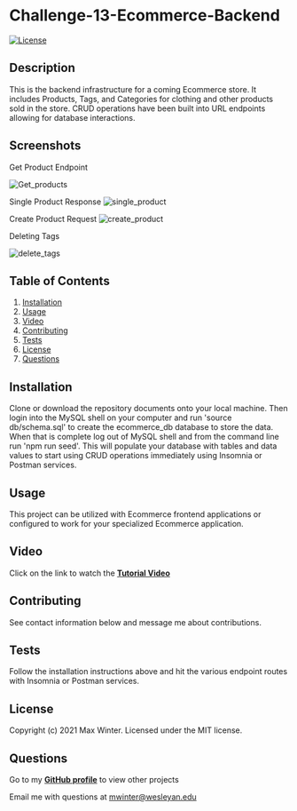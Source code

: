 
  # Challenge-13-Ecommerce-Backend
  [![License](https://img.shields.io/badge/License-MIT-yellow.svg)](https://opensource.org/licenses/MIT)

  ## Description
  This is the backend infrastructure for a coming Ecommerce store. It includes Products, Tags, and Categories for clothing and other products sold in the store. CRUD operations have been built into URL endpoints allowing for database interactions.

  ## Screenshots
  Get Product Endpoint

  ![Get_products](https://user-images.githubusercontent.com/90287696/148705571-450e19ef-3137-4a52-9713-bd1ba28fbc84.png)

  Single Product Response
  ![single_product](https://user-images.githubusercontent.com/90287696/148705572-80a03508-7800-423f-9b2a-a9017f777b23.png)

  Create Product Request
  ![create_product](https://user-images.githubusercontent.com/90287696/148705573-295a737d-97ab-4743-b8d6-aa7325735a99.png)

  Deleting Tags
  
  ![delete_tags](https://user-images.githubusercontent.com/90287696/148705570-c1d802fa-bee1-461b-843d-91eb85a853a1.png)

  ## Table of Contents
  1. [Installation](#installation)
  2. [Usage](#usage)
  3. [Video](#video)
  4. [Contributing](#contributing)
  5. [Tests](#tests)
  6. [License](#license)
  7. [Questions](#questions)

  ## Installation
  Clone or download the repository documents onto your local machine. Then login into the MySQL shell on your computer and run 'source db/schema.sql' to create the ecommerce_db database to store the data. When that is complete log out of MySQL shell and from the command line run 'npm run seed'. This will populate your database with tables and data values to start using CRUD operations immediately using Insomnia or Postman services.

  ## Usage
  This project can be utilized with Ecommerce frontend applications or configured to work for your specialized Ecommerce application.
  
  ## Video
  Click on the link to watch the **[Tutorial Video](https://drive.google.com/file/d/1YcCWoE1l-o3WyY0lovvGhqa4KLKbQi2g/view?usp=sharing)**

  ## Contributing
  See contact information below and message me about contributions.

  ## Tests
  Follow the installation instructions above and hit the various endpoint routes with Insomnia or Postman services.
  
  ## License
  Copyright (c) 2021 Max Winter. Licensed under the MIT license.
  
  ## Questions
  Go to my **[GitHub profile](https://github.com/mwin1201)** to view other projects 
  
  Email me with questions at mwinter@wesleyan.edu
